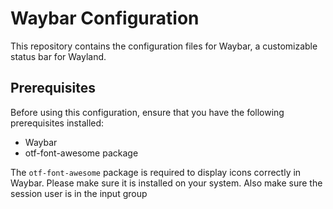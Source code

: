 # Waybar Configuration

This repository contains the configuration files for Waybar, a customizable status bar for Wayland.

## Prerequisites

Before using this configuration, ensure that you have the following prerequisites installed:

- Waybar
- otf-font-awesome package

The `otf-font-awesome` package is required to display icons correctly in Waybar. Please make sure it is installed on your system.
Also make sure the session user is in the input group
